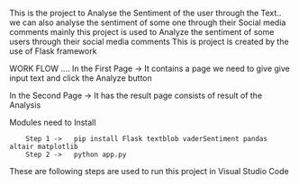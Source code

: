 This is the project to Analyse the Sentiment of the user through the Text..
we can also analyse the sentiment of some one through their Social media comments mainly this project is used to Analyze the sentiment of some users through their social media comments
This is project is created by the use of Flask framework

WORK FLOW ....
In the First Page ->
        It contains a page we need to give give input text and click the Analyze button

In the Second Page ->
        It has the result page consists of result of the Analysis 

Modules need to Install

        Step 1 ->   pip install Flask textblob vaderSentiment pandas altair matplotlib
        Step 2 ->   python app.py


These are following steps are used to run this project in Visual Studio Code
